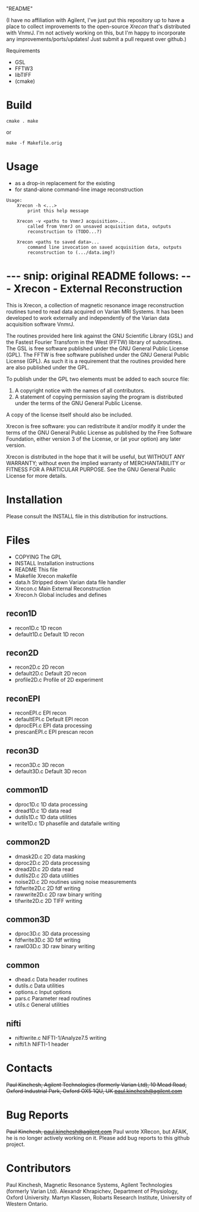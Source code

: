 "README"

(I have no affiliation with Agilent, I've just put this repository up to have
a place to collect improvements to the open-source *Xrecon* that's distributed
with VnmrJ.  I'm not actively working on this, but I'm happy to incorporate any
improvements/ports/updates!  Just submit a pull request over github.)

Requirements
- GSL
- FFTW3
- libTIFF
- (cmake)

Build
=====
`
cmake .
make
`

or

`
make -f Makefile.orig
`

Usage
=====
- as a drop-in replacement for the existing
- for stand-alone command-line image reconstruction

```
Usage:
    Xrecon -h <...>
        print this help message

    Xrecon -v <paths to VnmrJ acquisition>...
        called from VnmrJ on unsaved acquisition data, outputs
        reconstruction to (TODO...?)

    Xrecon <paths to saved data>...
        command line invocation on saved acquisition data, outputs
        reconstruction to (.../data.img?)
```

--- snip: original README follows: ---
Xrecon - External Reconstruction
================================

This is Xrecon, a collection of magnetic resonance image reconstruction
routines tuned to read data acquired on Varian MRI Systems.
It has been developed to work externally and independently of the Varian data
acquisition software VnmrJ.

The routines provided here link against the GNU Scientific Library (GSL) and
the Fastest Fourier Transform in the West (FFTW) library of subroutines.
The GSL is free software published under the GNU General Public License (GPL).
The FFTW is free software published under the GNU General Public License (GPL).
As such it is a requirement that the routines provided here are also published
under the GPL.

To publish under the GPL two elements must be added to each source file:
1. A copyright notice with the names of all contributors.
2. A statement of copying permission saying the program is distributed under
   the terms of the GNU General Public License.

A copy of the license itself should also be included.

Xrecon is free software: you can redistribute it and/or modify it under
the terms of the GNU General Public License as published by the Free Software
Foundation, either version 3 of the License, or (at your option) any later
version.

Xrecon is distributed in the hope that it will be useful, but WITHOUT ANY
WARRANTY; without even the implied warranty of MERCHANTABILITY or FITNESS FOR
A PARTICULAR PURPOSE. See the GNU General Public License for more details.


Installation
============

Please consult the INSTALL file in this distribution for instructions.


Files
=====

- COPYING         The GPL
- INSTALL         Installation instructions
- README          This file
- Makefile        Xrecon makefile
- data.h          Stripped down Varian data file handler
- Xrecon.c        Main External Reconstruction
- Xrecon.h        Global includes and defines

recon1D
-------
- recon1D.c       1D recon
- default1D.c     Default 1D recon

recon2D
-------
- recon2D.c       2D recon
- default2D.c     Default 2D recon
- profile2D.c     Profile of 2D experiment

reconEPI
--------
- reconEPI.c      EPI recon
- defaultEPI.c    Default EPI recon
- dprocEPI.c      EPI data processing
- prescanEPI.c    EPI prescan recon

recon3D
-------
- recon3D.c       3D recon
- default3D.c     Default 3D recon

common1D
--------
- dproc1D.c       1D data processing
- dread1D.c       1D data read
- dutils1D.c      1D data utilities
- write1D.c       1D phasefile and datafaile writing

common2D
--------
- dmask2D.c       2D data masking
- dproc2D.c       2D data processing
- dread2D.c       2D data read
- dutils2D.c      2D data utilities
- noise2D.c       2D routines using noise measurements
- fdfwrite2D.c    2D fdf writing
- rawwrite2D.c    2D raw binary writing
- tifwrite2D.c    2D TIFF writing

common3D
--------
- dproc3D.c       3D data processing
- fdfwrite3D.c    3D fdf writing
- rawIO3D.c       3D raw binary writing

common
------
- dhead.c         Data header routines
- dutils.c        Data utilities
- options.c       Input options
- pars.c          Parameter read routines
- utils.c         General utilities

nifti
-----
- niftiwrite.c    NIFTI-1/Analyze7.5 writing
- nifti1.h        NIFTI-1 header


Contacts
========

~~Paul Kinchesh,
Agilent Technologies (formerly Varian Ltd), 10 Mead Road, Oxford Industrial Park, Oxford OX5 1QU, UK
paul.kinchesh@agilent.com~~


Bug Reports
===========

~~Paul Kinchesh, paul.kinchesh@agilent.com~~
Paul wrote XRecon, but AFAIK, he is no longer actively working on it.  Please add bug reports to this github project.

Contributors
============

Paul Kinchesh, Magnetic Resonance Systems, Agilent Technologies (formerly Varian Ltd).
Alexandr Khrapichev, Department of Physiology, Oxford University.
Martyn Klassen, Robarts Research Institute, University of Western Ontario.
